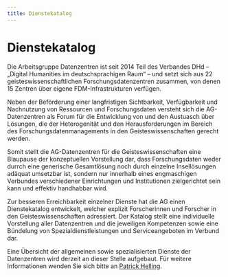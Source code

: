 ```yaml
---
title: Dienstekatalog
---
```


# Dienstekatalog

Die Arbeitsgruppe Datenzentren ist seit 2014 Teil des Verbandes DHd – „Digital Humanities im deutschsprachigen Raum“ – und setzt sich aus 22 geisteswissenschaftlichen Forschungsdatenzentren zusammen, von denen 15 Zentren über eigene FDM-Infrastrukturen verfügen.

Neben der Beförderung einer langfristigen Sichtbarkeit, Verfügbarkeit und Nachnutzung von Ressourcen und Forschungsdaten versteht sich die AG-Datenzentren als Forum für die Entwicklung von und den Austuasch über Lösungen, die der Heterogenität und den Herausforderungen im Bereich des Forschungsdatenmanagements in den Geisteswissenschaften gerecht werden.

Somit stellt die AG-Datenzentren für die Geisteswissenschaften eine Blaupause der konzeptuellen Vorstellung dar, dass Forschungsdaten weder durrch eine generische Gesamtlösung noch durch einzelne Insellösungen adäquat umsetzbar ist, sondern nur innerhalb eines engmaschigen Verbundes verschiedener Einrichtungen und Institutionen zielgerichtet sein kann und effektiv handhabbar wird.

Zur besseren Erreichbarkeit einzelner Dienste hat die AG einen Dienstekatalog entwickelt, welcher explizit Forscherinnen und Forscher in den Geisteswissenschaften adressiert. Der Katalog stellt eine individuelle Vorstellung aller Datenzentren und die jeweiligen Kompetenzen sowie eine Bündelung von Spezialdienstleistungen und Serviceangeboten im Verbund dar.

Eine Übersicht der allgemeinen sowie spezialisierten Dienste der Datenzentren wird derzeit an dieser Stelle aufgebaut.
Für weitere Informationen wenden Sie sich bitte an [Patrick Helling](mailto:patrick.helling@uni-koeln.de).
